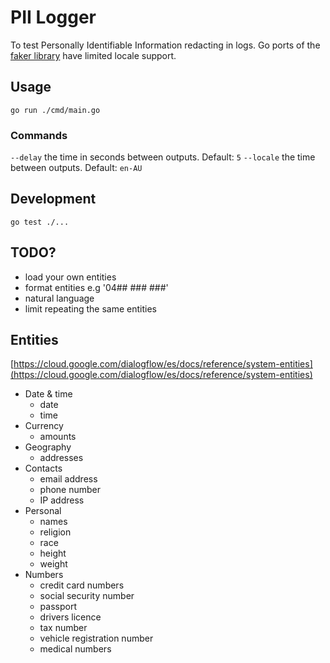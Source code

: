 # PII Logger

To test Personally Identifiable Information redacting in logs. Go ports of the [faker library](https://github.com/faker-js/faker) have limited locale support.

## Usage

`go run ./cmd/main.go`

### Commands

`--delay` the time in seconds between outputs. Default: `5`
`--locale` the time between outputs. Default: `en-AU`

## Development

`go test ./...`

## TODO?

- load your own entities
- format entities e.g '04## ### ###'
- natural language
- limit repeating the same entities
## Entities

[https://cloud.google.com/dialogflow/es/docs/reference/system-entities](https://cloud.google.com/dialogflow/es/docs/reference/system-entities)

- Date & time
  - date
  - time
- Currency
  - amounts
- Geography
  - addresses
- Contacts
  - email address
  - phone number
  - IP address
- Personal
  - names
  - religion
  - race
  - height
  - weight
- Numbers
  - credit card numbers
  - social security number
  - passport
  - drivers licence
  - tax number
  - vehicle registration number
  - medical numbers
